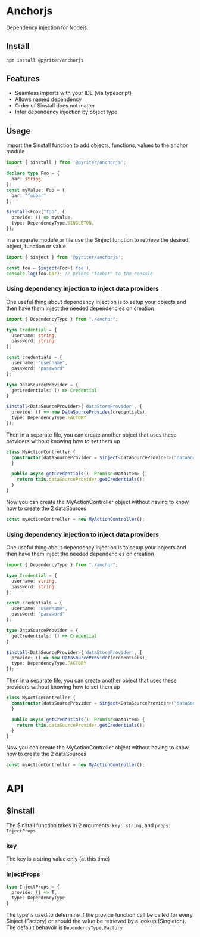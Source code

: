 # Anchorjs

Dependency injection for Nodejs.

## Install

```bash
npm install @pyriter/anchorjs
```

## Features

- Seamless imports with your IDE (via typescript)
- Allows named dependency
- Order of $install does not matter
- Infer dependency injection by object type

## Usage

Import the $install function to add objects, functions, values to the anchor module

```typescript
import { $install } from '@pyriter/anchorjs';

declare type Foo = {
  bar: string
};
const myValue: Foo = {
  bar: "foobar"
};

$install<Foo>("foo", {
  provide: () => myValue,
  type: DependencyType.SINGLETON,
});
```

In a separate module or file use the $inject function to retrieve the desired object, function or value

```typescript
import { $inject } from '@pyriter/anchorjs';

const foo = $inject<Foo>('foo');
console.log(foo.bar); // prints "foobar" to the console
```

### Using dependency injection to inject data providers

One useful thing about dependency injection is to setup your objects and then have them inject the needed dependencies
on creation

```typescript
import { DependencyType } from "./anchor";

type Credential = {
  username: string,
  password: string
};

const credentials = {
  username: "username",
  password: "password"
};

type DataSourceProvider = {
  getCredentials: () => Credential
}

$install<DataSourceProvider>('dataStoreProvider', {
  provide: () => new DataSourceProvider(credentials),
  type: DependencyType.FACTORY
});
```

Then in a separate file, you can create another object that uses these providers without knowing how to set them up

```typescript
class MyActionController {
  constructor(dataSourceProvider = $inject<DataSourceProvider>("dataSourceProvider")) {
  }

  public async getCredentials(): Promise<DataItem> {
    return this.dataSourceProvider.getCredentials();
  }
}
```

Now you can create the MyActionController object without having to know how to create the 2 dataSources

```typescript
const myActionController = new MyActionController();
```

### Using dependency injection to inject data providers

One useful thing about dependency injection is to setup your objects and then have them inject the needed dependencies
on creation

```typescript
import { DependencyType } from "./anchor";

type Credential = {
  username: string,
  password: string
};

const credentials = {
  username: "username",
  password: "password"
};

type DataSourceProvider = {
  getCredentials: () => Credential
}

$install<DataSourceProvider>('dataStoreProvider', {
  provide: () => new DataSourceProvider(credentials),
  type: DependencyType.FACTORY
});
```

Then in a separate file, you can create another object that uses these providers without knowing how to set them up

```typescript
class MyActionController {
  constructor(dataSourceProvider = $inject<DataSourceProvider>("dataSourceProvider")) {
  }

  public async getCredentials(): Promise<DataItem> {
    return this.dataSourceProvider.getCredentials();
  }
}
```

Now you can create the MyActionController object without having to know how to create the 2 dataSources

```typescript
const myActionController = new MyActionController();
```

# API

## $install

The $install function takes in 2 arguments: `key: string`, and `props: InjectProps`

### key

The key is a string value only (at this time)

### InjectProps

```typescript
type InjectProps = {
  provide: () => T,
  type: DependencyType
}
```

The type is used to determine if the provide function call be called for every $inject (Factory) or should the value be retrieved by a lookup (Singleton). The default behavoir is `DependencyType.Factory`
